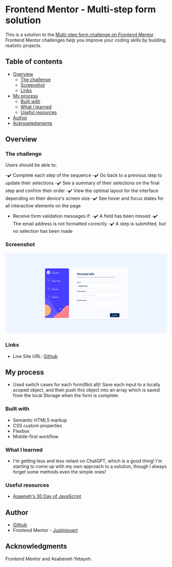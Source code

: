 # Frontend Mentor - Multi-step form solution

This is a solution to the [Multi-step form challenge on Frontend Mentor](https://www.frontendmentor.io/challenges/multistep-form-YVAnSdqQBJ). Frontend Mentor challenges help you improve your coding skills by building realistic projects. 

## Table of contents

- [Overview](#overview)
  - [The challenge](#the-challenge)
  - [Screenshot](#screenshot)
  - [Links](#links)
- [My process](#my-process)
  - [Built with](#built-with)
  - [What I learned](#what-i-learned)
  - [Useful resources](#useful-resources)
- [Author](#author)
- [Acknowledgments](#acknowledgments)


## Overview

### The challenge

Users should be able to:

-✔️ Complete each step of the sequence
-✔️ Go back to a previous step to update their selections
-✔️ See a summary of their selections on the final step and confirm their order
-✔️ View the optimal layout for the interface depending on their device's screen size
-✔️ See hover and focus states for all interactive elements on the page
- Receive form validation messages if:
  -✔️ A field has been missed
  -✔️ The email address is not formatted correctly
  -✔️ A step is submitted, but no selection has been made

### Screenshot

![screenshot](./design/screenshot.png)


### Links

- Live Site URL: [Github](https://justinjovert.github.io/Multi-step-form)

## My process

- Used switch cases for each form(Not all)! Save each input to a locally scoped object, and then push this object into an array which is saved from the local Storage when the form is complete.

### Built with

- Semantic HTML5 markup
- CSS custom properties
- Flexbox
- Mobile-first workflow

### What I learned

- I'm getting less and less reliant on ChatGPT, which is a good thing! I'm starting to come up with my own approach to a solution, though I always forget some methods even the simple ones!



### Useful resources

- [Asaeneh's 30 Day of JavaScript](https://github.com/Asabeneh/30-Days-Of-JavaScript)


## Author

- [Github](https://github.com/Justinjovert/)
- Frontend Mentor - [Justinjovert](https://www.frontendmentor.io/profile/Justinjovert)

## Acknowledgments

Frontend Mentor and Asabeneh Yetayeh.
